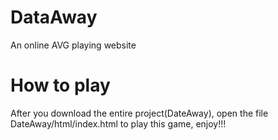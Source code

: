 # DataAway
An online AVG playing website 

# How to play
After you download the entire project(DateAway), open the file DateAway/html/index.html to play this game, enjoy!!!
